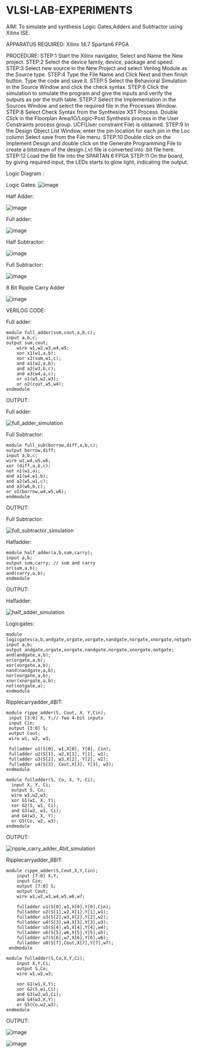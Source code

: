 # VLSI-LAB-EXPERIMENTS
AIM: To simulate and synthesis Logic Gates,Adders and Subtractor using Xilinx ISE.

APPARATUS REQUIRED: Xilinx 14.7 Spartan6 FPGA

PROCEDURE: STEP:1 Start the Xilinx navigator, Select and Name the New project. STEP:2 Select the device family, device, package and speed. STEP:3 Select new source in the New Project and select Verilog Module as the Source type. STEP:4 Type the File Name and Click Next and then finish button. Type the code and save it. STEP:5 Select the Behavioral Simulation in the Source Window and click the check syntax. STEP:6 Click the simulation to simulate the program and give the inputs and verify the outputs as per the truth table. STEP:7 Select the Implementation in the Sources Window and select the required file in the Processes Window. STEP:8 Select Check Syntax from the Synthesize XST Process. Double Click in the Floorplan Area/IO/Logic-Post Synthesis process in the User Constraints process group. UCF(User constraint File) is obtained. STEP:9 In the Design Object List Window, enter the pin location for each pin in the Loc column Select save from the File menu. STEP:10 Double click on the Implement Design and double click on the Generate Programming File to create a bitstream of the design.(.v) file is converted into .bit file here. STEP:12 Load the Bit file into the SPARTAN 6 FPGA STEP:11 On the board, by giving required input, the LEDs starts to glow light, indicating the output.

Logic Diagram :

Logic Gates:
![image](https://github.com/navaneethans/VLSI-LAB-EXPERIMENTS/assets/6987778/ee17970c-3ac9-4603-881b-88e2825f41a4)


Half Adder:

![image](https://github.com/navaneethans/VLSI-LAB-EXPERIMENTS/assets/6987778/0e1ecb96-0c25-4556-832b-aeeedfdfe7b9)


Full adder:

![image](https://github.com/navaneethans/VLSI-LAB-EXPERIMENTS/assets/6987778/9bb3964c-438f-469d-a3de-c1cca6f323fb)


Half Subtractor:

![image](https://github.com/navaneethans/VLSI-LAB-EXPERIMENTS/assets/6987778/731470b7-eb4e-49f8-8bb7-2994052a7184)



Full Subtractor:

![image](https://github.com/navaneethans/VLSI-LAB-EXPERIMENTS/assets/6987778/d66f874b-c1f2-44b3-a035-7149b56430c1)



8 Bit Ripple Carry Adder

![image](https://github.com/navaneethans/VLSI-LAB-EXPERIMENTS/assets/6987778/7385a408-40a5-4203-8050-b72818622d79)



VERILOG CODE:

Full adder:

~~~
module full_adder(sum,cout,a,b,c);
input a,b,c;
output sum,cout;
    wire w1,w2,w3,w4,w5;
    xor x1(w1,a,b);
    xor x2(sum,w1,c);
    and a1(w2,a,b);
    and a2(w3,b,c);
    and a3(w4,a,c);
    or o1(w5,w2,w3);
    or o2(cout,w5,w4);
endmodule
~~~

OUTPUT:

Full adder:

![full_adder_simulation](https://github.com/srinii-05/VLSI-LAB-EXP-1/assets/128348731/473dc37f-26fd-405d-81ae-090a3629e735)


Full Subtractor:

~~~
module full_sub(borrow,diff,a,b,c);
output borrow,diff;
input a,b,c;
wire w1,w4,w5,w6;
xor (diff,a,b,c);
not n1(w1,a);
and a1(w4,w1,b);
and a2(w5,w1,c);
and a3(w6,b,c);
or o1(borrow,w4,w5,w6);
endmodule

~~~

OUTPUT:

Full Subtractor:

![full_subtractor_simulation](https://github.com/srinii-05/VLSI-LAB-EXP-1/assets/128348731/9dcd131f-28df-4322-a37f-9b4b0a9f1cd5)

Halfadder:

~~~
module half_adder(a,b,sum,carry);
input a,b;
output sum,carry; // sum and carry
or(sum,a,b);
and(carry,a,b);
endmodule

~~~

OUTPUT:

Halfadder:

![half_adder_simulation](https://github.com/srinii-05/VLSI-LAB-EXP-1/assets/128348731/8d2351c3-366e-4263-81e2-c5050aa8c831)


Logicgates:

~~~
module logicgates(a,b,andgate,orgate,xorgate,nandgate,norgate,xnorgate,notgate);
input a,b;
output andgate,orgate,xorgate,nandgate,norgate,xnorgate,notgate;
and(andgate,a,b);
or(orgate,a,b);
xor(xorgate,a,b);
nand(nandgate,a,b);  
nor(norgate,a,b);
xnor(xnorgate,a,b);
not(notgate,a);
endmodule
~~~

Ripplecarryadder_4BIT:

~~~
module rippe_adder(S, Cout, X, Y,Cin);
 input [3:0] X, Y;// Two 4-bit inputs
 input Cin;
 output [3:0] S;
 output Cout;
 wire w1, w2, w3;

 fulladder u1(S[0], w1,X[0], Y[0], Cin);
 fulladder u2(S[1], w2,X[1], Y[1], w1);
 fulladder u3(S[2], w3,X[2], Y[2], w2);
 fulladder u4(S[3], Cout,X[3], Y[3], w3);
endmodule

module fulladder(S, Co, X, Y, Ci);
  input X, Y, Ci;
  output S, Co;
  wire w1,w2,w3;
  xor G1(w1, X, Y);
  xor G2(S, w1, Ci);
  and G3(w2, w1, Ci);
  and G4(w3, X, Y);
  or G5(Co, w2, w3);
endmodule
~~~
OUTPUT:

![ripple_carry_adder_4bit_simulation](https://github.com/srinii-05/VLSI-LAB-EXP-1/assets/128348731/0b645644-6560-406d-a8ea-25d7d7fcaa8a)

Ripplecarryadder_8BIT:

~~~
module rippe_adder(S,Cout,X,Y,Cin);
    input [7:0] X,Y;
    input Cin;
    output [7:0] S;
    output Cout;
    wire w1,w2,w3,w4,w5,w6,w7;
    
    fulladder u1(S[0],w1,X[0],Y[0],Cin);
    fulladder u2(S[1],w2,X[1],Y[1],w1);
    fulladder u3(S[2],w3,X[2],Y[2],w2);
    fulladder u4(S[3],w4,X[3],Y[3],w3);
    fulladder u5(S[4],w5,X[4],Y[4],w4);
    fulladder u6(S[5],w6,X[5],Y[5],w5);
    fulladder u7(S[6],w7,X[6],Y[6],w6);
    fulladder u8(S[7],Cout,X[7],Y[7],w7);
 endmodule
    
module fulladder(S,Co,X,Y,Ci);
    input X,Y,Ci;
    output S,Co;
    wire w1,w2,w3;
    
    xor G1(w1,X,Y);
    xor G2(S,w1,Ci);
    and G3(w2,w1,Ci);
    and G4(w3,X,Y);
    or G5(Co,w2,w3);
endmodule
~~~

OUTPUT:




![image](https://github.com/srinii-05/VLSI-LAB-EXP-1/assets/128348731/c1ac1cfc-199f-45b2-ae2f-359a4dcec661)

![image](https://github.com/srinii-05/VLSI-LAB-EXP-1/assets/128348731/efadaba8-30d6-4ee8-9069-42085058bbfa)
